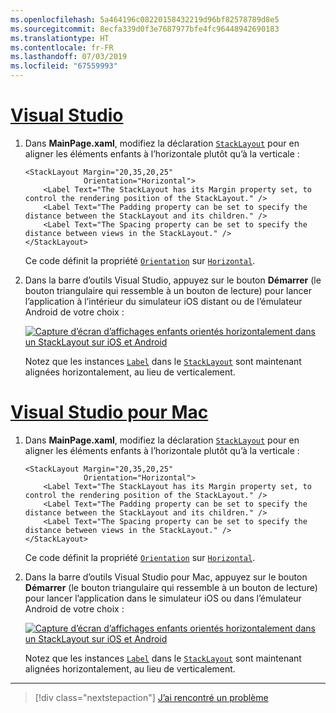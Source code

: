 ```yaml
---
ms.openlocfilehash: 5a464196c08220158432219d96bf82578789d8e5
ms.sourcegitcommit: 8ecfa339d0f3e7687977bfe4fc96448942690183
ms.translationtype: HT
ms.contentlocale: fr-FR
ms.lasthandoff: 07/03/2019
ms.locfileid: "67559993"
---
```

# <a name="visual-studiotabvswin"></a>[Visual Studio](#tab/vswin)

1. Dans **MainPage.xaml**, modifiez la déclaration [`StackLayout`](xref:Xamarin.Forms.StackLayout) pour en aligner les éléments enfants à l’horizontale plutôt qu’à la verticale :

    ```xaml
    <StackLayout Margin="20,35,20,25"
                 Orientation="Horizontal">
        <Label Text="The StackLayout has its Margin property set, to control the rendering position of the StackLayout." />
        <Label Text="The Padding property can be set to specify the distance between the StackLayout and its children." />
        <Label Text="The Spacing property can be set to specify the distance between views in the StackLayout." />
    </StackLayout>
    ```

    Ce code définit la propriété [`Orientation`](xref:Xamarin.Forms.StackLayout.Orientation) sur [`Horizontal`](xref:Xamarin.Forms.StackOrientation.Horizontal).

1. Dans la barre d’outils Visual Studio, appuyez sur le bouton **Démarrer** (le bouton triangulaire qui ressemble à un bouton de lecture) pour lancer l’application à l’intérieur du simulateur iOS distant ou de l’émulateur Android de votre choix :

    [![Capture d’écran d’affichages enfants orientés horizontalement dans un StackLayout sur iOS et Android](../images/orientation.png "StackLayout contenant des instances Label orientées horizontalement")](../images/orientation-large.png#lightbox "StackLayout contenant des instances Label orientées horizontalement")

    Notez que les instances [`Label`](xref:Xamarin.Forms.Label) dans le [`StackLayout`](xref:Xamarin.Forms.StackLayout) sont maintenant alignées horizontalement, au lieu de verticalement.

# <a name="visual-studio-for-mactabvsmac"></a>[Visual Studio pour Mac](#tab/vsmac)

1. Dans **MainPage.xaml**, modifiez la déclaration [`StackLayout`](xref:Xamarin.Forms.StackLayout) pour en aligner les éléments enfants à l’horizontale plutôt qu’à la verticale :

    ```xaml
    <StackLayout Margin="20,35,20,25"
                 Orientation="Horizontal">
        <Label Text="The StackLayout has its Margin property set, to control the rendering position of the StackLayout." />
        <Label Text="The Padding property can be set to specify the distance between the StackLayout and its children." />
        <Label Text="The Spacing property can be set to specify the distance between views in the StackLayout." />
    </StackLayout>
    ```

    Ce code définit la propriété [`Orientation`](xref:Xamarin.Forms.StackLayout.Orientation) sur [`Horizontal`](xref:Xamarin.Forms.StackOrientation.Horizontal).

1. Dans la barre d’outils Visual Studio pour Mac, appuyez sur le bouton **Démarrer** (le bouton triangulaire qui ressemble à un bouton de lecture) pour lancer l’application dans le simulateur iOS ou dans l’émulateur Android de votre choix :

    [![Capture d’écran d’affichages enfants orientés horizontalement dans un StackLayout sur iOS et Android](../images/orientation.png "StackLayout contenant des instances Label orientées horizontalement")](../images/orientation-large.png#lightbox "StackLayout contenant des instances Label orientées horizontalement")

    Notez que les instances [`Label`](xref:Xamarin.Forms.Label) dans le [`StackLayout`](xref:Xamarin.Forms.StackLayout) sont maintenant alignées horizontalement, au lieu de verticalement.

-----

> [!div class="nextstepaction"]
> [J’ai rencontré un problème](https://github.com/MicrosoftDocs/xamarin-docs/issues/new?title=StackLayout+Tutorial+Step+2+Feedback&template=tutorial_template.md)
